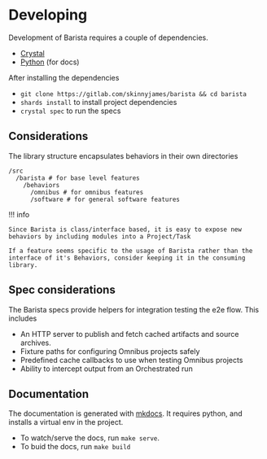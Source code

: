 # Developing

Development of Barista requires a couple of dependencies.

* [Crystal](https://crystal-lang.org/install/)
* [Python](https://www.python.org/downloads/) (for docs)

After installing the dependencies

* `git clone https://gitlab.com/skinnyjames/barista && cd barista`
* `shards install` to install project dependencies
* `crystal spec` to run the specs

## Considerations

The library structure encapsulates behaviors in their own directories

```
/src
  /barista # for base level features
    /behaviors
      /omnibus # for omnibus features
      /software # for general software features
```

!!! info

    Since Barista is class/interface based, it is easy to expose new behaviors by including modules into a Project/Task

    If a feature seems specific to the usage of Barista rather than the interface of it's Behaviors, consider keeping it in the consuming library.

## Spec considerations

The Barista specs provide helpers for integration testing the e2e flow.
This includes

* An HTTP server to publish and fetch cached artifacts and source archives.
* Fixture paths for configuring Omnibus projects safely
* Predefined cache callbacks to use when testing Omnibus projects
* Ability to intercept output from an Orchestrated run

## Documentation

The documentation is generated with [mkdocs](https://www.mkdocs.org/).  It requires python, and installs a virtual env in the project.

* To watch/serve the docs, run `make serve`.
* To buid the docs, run `make build`